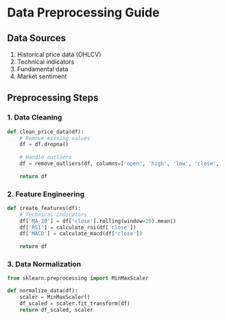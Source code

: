 # Data Preprocessing Guide

## Data Sources
1. Historical price data (OHLCV)
2. Technical indicators
3. Fundamental data
4. Market sentiment

## Preprocessing Steps

### 1. Data Cleaning
```python
def clean_price_data(df):
    # Remove missing values
    df = df.dropna()
    
    # Handle outliers
    df = remove_outliers(df, columns=['open', 'high', 'low', 'close', 'volume'])
    
    return df
```

### 2. Feature Engineering
```python
def create_features(df):
    # Technical indicators
    df['MA_20'] = df['close'].rolling(window=20).mean()
    df['RSI'] = calculate_rsi(df['close'])
    df['MACD'] = calculate_macd(df['close'])
    
    return df
```

### 3. Data Normalization
```python
from sklearn.preprocessing import MinMaxScaler

def normalize_data(df):
    scaler = MinMaxScaler()
    df_scaled = scaler.fit_transform(df)
    return df_scaled, scaler
```
